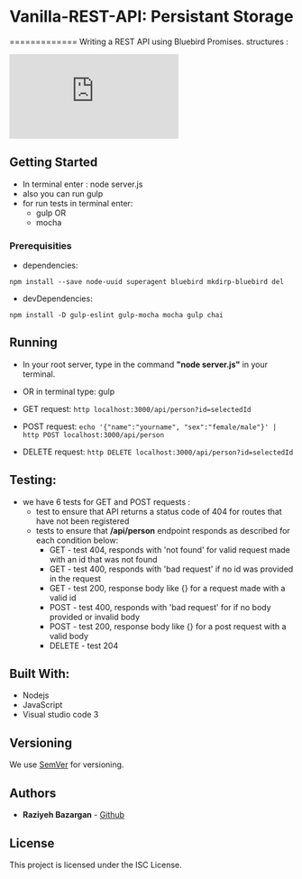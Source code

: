 # Vanilla-REST-API: Persistant Storage
=============
Writing a REST API using Bluebird Promises.
structures :

![structures](http://picresize.com/popup.html?images/rsz_2screen_shot_2016-09-22_at_71736_pm.png)

## Getting Started
- In terminal enter : node server.js 
- also you can run gulp 
- for run tests in terminal enter:
    - gulp  OR
    - mocha


### Prerequisities

- dependencies: 

```
npm install --save node-uuid superagent bluebird mkdirp-bluebird del 

```

- devDependencies: 
  
```
npm install -D gulp-eslint gulp-mocha mocha gulp chai

```

## Running

- In your root server, type in the command **"node server.js"** in your terminal.
- OR in terminal type: gulp


- GET request: 
    ```http localhost:3000/api/person?id=selectedId ```

- POST request: 
    ```echo '{"name":"yourname", "sex":"female/male"}' | http POST localhost:3000/api/person ```

- DELETE request: 
    ```http DELETE localhost:3000/api/person?id=selectedId ```

## Testing:
- we have 6 tests for GET and POST requests :
    - test to ensure that  API returns a status code of 404 for routes that have not been registered
    - tests to ensure that **/api/person** endpoint responds as described for each condition below:
        - GET - test 404, responds with 'not found' for valid request made with an id that was not found
        - GET - test 400, responds with 'bad request' if no id was provided in the request
        - GET - test 200, response body like {<data>} for a request made with a valid id
        - POST - test 400, responds with 'bad request' for if no body provided or invalid body
        - POST - test 200, response body like {<data>} for a post request with a valid body
        - DELETE - test 204

## Built With:
* Nodejs
* JavaScript
* Visual studio code 3 

## Versioning

We use [SemVer](http://semver.org/) for versioning.

## Authors

* **Raziyeh Bazargan** - [Github](https://github.com/RaziyehBazargan)

## License

This project is licensed under the ISC License.

